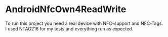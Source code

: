 # AndroidNfcOwn4ReadWrite

To run this project you need a real device with NFC-support and NFC-Tags. I used NTAG216 for my tests and everything run as expected.
